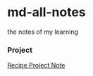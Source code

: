 # md-all-notes
the notes of my learning

### Project
[Recipe Project Note](https://github.com/law-chain-hot/md-all-notes/issues/4)

